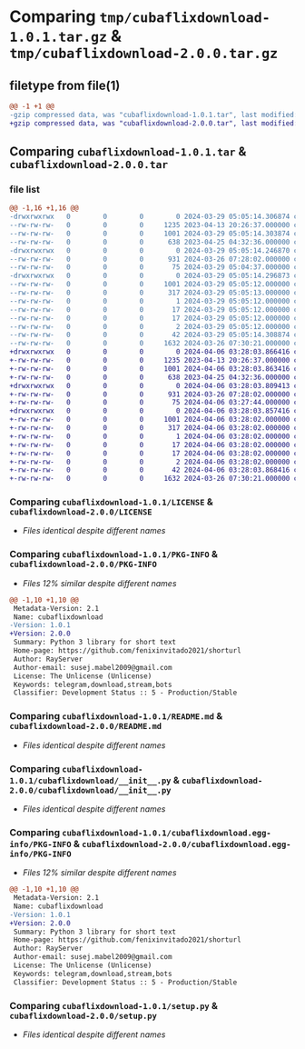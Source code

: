 # Comparing `tmp/cubaflixdownload-1.0.1.tar.gz` & `tmp/cubaflixdownload-2.0.0.tar.gz`

## filetype from file(1)

```diff
@@ -1 +1 @@
-gzip compressed data, was "cubaflixdownload-1.0.1.tar", last modified: Fri Mar 29 05:05:14 2024, max compression
+gzip compressed data, was "cubaflixdownload-2.0.0.tar", last modified: Sat Apr  6 03:28:03 2024, max compression
```

## Comparing `cubaflixdownload-1.0.1.tar` & `cubaflixdownload-2.0.0.tar`

### file list

```diff
@@ -1,16 +1,16 @@
-drwxrwxrwx   0        0        0        0 2024-03-29 05:05:14.306874 cubaflixdownload-1.0.1/
--rw-rw-rw-   0        0        0     1235 2023-04-13 20:26:37.000000 cubaflixdownload-1.0.1/LICENSE
--rw-rw-rw-   0        0        0     1001 2024-03-29 05:05:14.303874 cubaflixdownload-1.0.1/PKG-INFO
--rw-rw-rw-   0        0        0      638 2023-04-25 04:32:36.000000 cubaflixdownload-1.0.1/README.md
-drwxrwxrwx   0        0        0        0 2024-03-29 05:05:14.246870 cubaflixdownload-1.0.1/cubaflixdownload/
--rw-rw-rw-   0        0        0      931 2024-03-26 07:28:02.000000 cubaflixdownload-1.0.1/cubaflixdownload/__init__.py
--rw-rw-rw-   0        0        0       75 2024-03-29 05:04:37.000000 cubaflixdownload-1.0.1/cubaflixdownload/version.py
-drwxrwxrwx   0        0        0        0 2024-03-29 05:05:14.296873 cubaflixdownload-1.0.1/cubaflixdownload.egg-info/
--rw-rw-rw-   0        0        0     1001 2024-03-29 05:05:12.000000 cubaflixdownload-1.0.1/cubaflixdownload.egg-info/PKG-INFO
--rw-rw-rw-   0        0        0      317 2024-03-29 05:05:13.000000 cubaflixdownload-1.0.1/cubaflixdownload.egg-info/SOURCES.txt
--rw-rw-rw-   0        0        0        1 2024-03-29 05:05:12.000000 cubaflixdownload-1.0.1/cubaflixdownload.egg-info/dependency_links.txt
--rw-rw-rw-   0        0        0       17 2024-03-29 05:05:12.000000 cubaflixdownload-1.0.1/cubaflixdownload.egg-info/requires.txt
--rw-rw-rw-   0        0        0       17 2024-03-29 05:05:12.000000 cubaflixdownload-1.0.1/cubaflixdownload.egg-info/top_level.txt
--rw-rw-rw-   0        0        0        2 2024-03-29 05:05:12.000000 cubaflixdownload-1.0.1/cubaflixdownload.egg-info/zip-safe
--rw-rw-rw-   0        0        0       42 2024-03-29 05:05:14.308874 cubaflixdownload-1.0.1/setup.cfg
--rw-rw-rw-   0        0        0     1632 2024-03-26 07:30:21.000000 cubaflixdownload-1.0.1/setup.py
+drwxrwxrwx   0        0        0        0 2024-04-06 03:28:03.866416 cubaflixdownload-2.0.0/
+-rw-rw-rw-   0        0        0     1235 2023-04-13 20:26:37.000000 cubaflixdownload-2.0.0/LICENSE
+-rw-rw-rw-   0        0        0     1001 2024-04-06 03:28:03.863416 cubaflixdownload-2.0.0/PKG-INFO
+-rw-rw-rw-   0        0        0      638 2023-04-25 04:32:36.000000 cubaflixdownload-2.0.0/README.md
+drwxrwxrwx   0        0        0        0 2024-04-06 03:28:03.809413 cubaflixdownload-2.0.0/cubaflixdownload/
+-rw-rw-rw-   0        0        0      931 2024-03-26 07:28:02.000000 cubaflixdownload-2.0.0/cubaflixdownload/__init__.py
+-rw-rw-rw-   0        0        0       75 2024-04-06 03:27:44.000000 cubaflixdownload-2.0.0/cubaflixdownload/version.py
+drwxrwxrwx   0        0        0        0 2024-04-06 03:28:03.857416 cubaflixdownload-2.0.0/cubaflixdownload.egg-info/
+-rw-rw-rw-   0        0        0     1001 2024-04-06 03:28:02.000000 cubaflixdownload-2.0.0/cubaflixdownload.egg-info/PKG-INFO
+-rw-rw-rw-   0        0        0      317 2024-04-06 03:28:02.000000 cubaflixdownload-2.0.0/cubaflixdownload.egg-info/SOURCES.txt
+-rw-rw-rw-   0        0        0        1 2024-04-06 03:28:02.000000 cubaflixdownload-2.0.0/cubaflixdownload.egg-info/dependency_links.txt
+-rw-rw-rw-   0        0        0       17 2024-04-06 03:28:02.000000 cubaflixdownload-2.0.0/cubaflixdownload.egg-info/requires.txt
+-rw-rw-rw-   0        0        0       17 2024-04-06 03:28:02.000000 cubaflixdownload-2.0.0/cubaflixdownload.egg-info/top_level.txt
+-rw-rw-rw-   0        0        0        2 2024-04-06 03:28:02.000000 cubaflixdownload-2.0.0/cubaflixdownload.egg-info/zip-safe
+-rw-rw-rw-   0        0        0       42 2024-04-06 03:28:03.868416 cubaflixdownload-2.0.0/setup.cfg
+-rw-rw-rw-   0        0        0     1632 2024-03-26 07:30:21.000000 cubaflixdownload-2.0.0/setup.py
```

### Comparing `cubaflixdownload-1.0.1/LICENSE` & `cubaflixdownload-2.0.0/LICENSE`

 * *Files identical despite different names*

### Comparing `cubaflixdownload-1.0.1/PKG-INFO` & `cubaflixdownload-2.0.0/PKG-INFO`

 * *Files 12% similar despite different names*

```diff
@@ -1,10 +1,10 @@
 Metadata-Version: 2.1
 Name: cubaflixdownload
-Version: 1.0.1
+Version: 2.0.0
 Summary: Python 3 library for short text
 Home-page: https://github.com/fenixinvitado2021/shorturl
 Author: RayServer
 Author-email: susej.mabel2009@gmail.com
 License: The Unlicense (Unlicense)
 Keywords: telegram,download,stream,bots
 Classifier: Development Status :: 5 - Production/Stable
```

### Comparing `cubaflixdownload-1.0.1/README.md` & `cubaflixdownload-2.0.0/README.md`

 * *Files identical despite different names*

### Comparing `cubaflixdownload-1.0.1/cubaflixdownload/__init__.py` & `cubaflixdownload-2.0.0/cubaflixdownload/__init__.py`

 * *Files identical despite different names*

### Comparing `cubaflixdownload-1.0.1/cubaflixdownload.egg-info/PKG-INFO` & `cubaflixdownload-2.0.0/cubaflixdownload.egg-info/PKG-INFO`

 * *Files 12% similar despite different names*

```diff
@@ -1,10 +1,10 @@
 Metadata-Version: 2.1
 Name: cubaflixdownload
-Version: 1.0.1
+Version: 2.0.0
 Summary: Python 3 library for short text
 Home-page: https://github.com/fenixinvitado2021/shorturl
 Author: RayServer
 Author-email: susej.mabel2009@gmail.com
 License: The Unlicense (Unlicense)
 Keywords: telegram,download,stream,bots
 Classifier: Development Status :: 5 - Production/Stable
```

### Comparing `cubaflixdownload-1.0.1/setup.py` & `cubaflixdownload-2.0.0/setup.py`

 * *Files identical despite different names*

